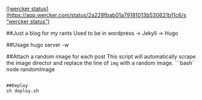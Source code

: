 [![wercker status](https://app.wercker.com/status/2a228fbab01a79181013b530621b11c6/s “wercker status”)](https://app.wercker.com/project/bykey/2a228fbab01a79181013b530621b11c6)

##Just a blog for my rants
Used to be in wordpress -> Jekyll -> Hugo

##Usage
hugo server -w

##Attach a random image for each post
This script will automatically scrape the image director and replace the line of ```img``` with a random image.
```bash`
node randomImage
```

##Deploy
sh deploy.sh
